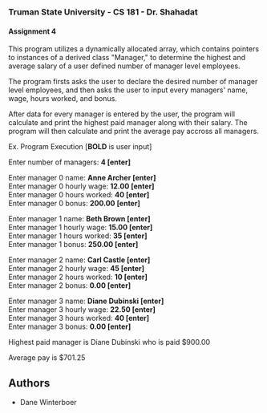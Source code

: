 
### Truman State University - CS 181 - Dr. Shahadat
#### Assignment 4

This program utilizes a dynamically allocated array, which contains
pointers to instances of a derived class "Manager," to determine the highest
and average salary of a user defined number of manager level employees.  

The program firsts asks the user to declare the desired number of manager level employees, and then asks the user to input every managers' name, wage, hours worked, and bonus. 

After data for every manager is entered by the user, the program will calculate and print the highest paid manager along with their salary. The program will then calculate and print the average pay accross all managers.

Ex. Program Execution [**BOLD** is user input]

Enter number of managers: **4 [enter]**

Enter manager 0 name: **Anne Archer [enter]**  
Enter manager 0 hourly wage: **12.00 [enter]**\
Enter manager 0 hours worked: **40 [enter]**\
Enter manager 0 bonus: **200.00 [enter]**

Enter manager 1 name: **Beth Brown [enter]**\
Enter manager 1 hourly wage: **15.00 [enter]**\
Enter manager 1 hours worked: **35 [enter]**\
Enter manager 1 bonus: **250.00 [enter]**

Enter manager 2 name: **Carl Castle [enter]**\
Enter manager 2 hourly wage: **45 [enter]**\
Enter manager 2 hours worked: **10 [enter]**\
Enter manager 2 bonus: **0.00 [enter]**

Enter manager 3 name: **Diane Dubinski [enter]**\
Enter manager 3 hourly wage: **22.50 [enter]**\
Enter manager 3 hours worked: **40 [enter]**\
Enter manager 3 bonus: **0.00 [enter]**

Highest paid manager is Diane Dubinski who is paid $900.00

Average pay is $701.25
## Authors

- Dane Winterboer


